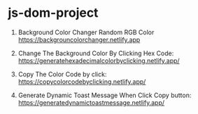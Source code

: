 # js-dom-project
 
1. Background Color Changer Random RGB Color https://backgrouncolorchanger.netlify.app


2. Change The Background Color By Clicking Hex Code: https://generatehexadecimalcolorbyclicking.netlify.app/

3. Copy The Color Code by click: https://copycolorcodebyclicking.netlify.app/

4. Generate Dynamic Toast Message When Click Copy  button: https://generatedynamictoastmessage.netlify.app/